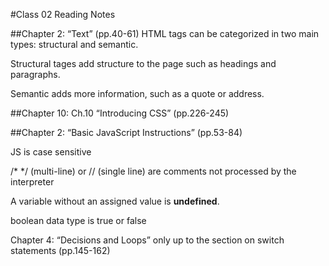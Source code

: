 #Class 02 Reading Notes

##Chapter 2: “Text” (pp.40-61)
HTML tags can be categorized in two main types: structural and semantic. 

Structural tages add structure to the page such as headings and paragraphs. 

Semantic adds more information, such as a quote or address.

##Chapter 10: Ch.10 “Introducing CSS” (pp.226-245)



##Chapter 2: “Basic JavaScript Instructions” (pp.53-84)

JS is case sensitive

/* */ (multi-line) or // (single line) are comments not processed by the interpreter

A variable without an assigned value is **undefined**.

boolean data type is true or false

Chapter 4: “Decisions and Loops” only up to the section on switch statements (pp.145-162)



